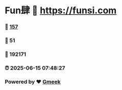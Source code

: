 # Fun肆 :link: https://funsi.com 
### :page_facing_up: [157](https://funsi.com/tag.html) 
### :speech_balloon: 51 
### :hibiscus: 192171 
### :alarm_clock: 2025-06-15 07:48:27 
### Powered by :heart: [Gmeek](https://github.com/Meekdai/Gmeek)

